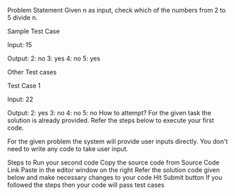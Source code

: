 Problem Statement
Given n as input, check which of the numbers from 2 to 5 divide n.

Sample Test Case

Input:
15

Output:
2: no
3: yes
4: no
5: yes

Other Test cases

Test Case 1

Input:
22

Output:
2: yes
3: no
4: no
5: no
How to attempt?
For the given task the solution is already provided. Refer the steps below to execute your first code.

For the given problem the system will provide user inputs directly. You don't need to write any code to take user input.

Steps to Run your second code
Copy the source code from Source Code Link
Paste in the editor window on the right
Refer the solution code given below and make necessary changes to your code
Hit Submit button
If you followed the steps then your code will pass test cases




